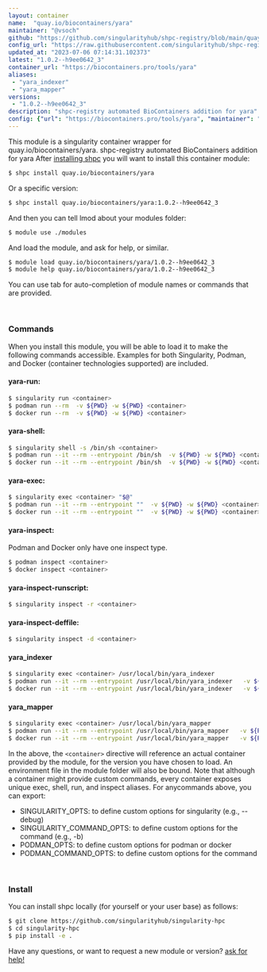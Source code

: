 ```yaml
---
layout: container
name:  "quay.io/biocontainers/yara"
maintainer: "@vsoch"
github: "https://github.com/singularityhub/shpc-registry/blob/main/quay.io/biocontainers/yara/container.yaml"
config_url: "https://raw.githubusercontent.com/singularityhub/shpc-registry/main/quay.io/biocontainers/yara/container.yaml"
updated_at: "2023-07-06 07:14:31.102373"
latest: "1.0.2--h9ee0642_3"
container_url: "https://biocontainers.pro/tools/yara"
aliases:
 - "yara_indexer"
 - "yara_mapper"
versions:
 - "1.0.2--h9ee0642_3"
description: "shpc-registry automated BioContainers addition for yara"
config: {"url": "https://biocontainers.pro/tools/yara", "maintainer": "@vsoch", "description": "shpc-registry automated BioContainers addition for yara", "latest": {"1.0.2--h9ee0642_3": "sha256:f67336baca2b0479e118507914e8daf70680c7b4e138d893f7281490fcd2e1ed"}, "tags": {"1.0.2--h9ee0642_3": "sha256:f67336baca2b0479e118507914e8daf70680c7b4e138d893f7281490fcd2e1ed"}, "docker": "quay.io/biocontainers/yara", "aliases": {"yara_indexer": "/usr/local/bin/yara_indexer", "yara_mapper": "/usr/local/bin/yara_mapper"}}
---
```


This module is a singularity container wrapper for quay.io/biocontainers/yara.
shpc-registry automated BioContainers addition for yara
After [installing shpc](#install) you will want to install this container module:


```bash
$ shpc install quay.io/biocontainers/yara
```

Or a specific version:

```bash
$ shpc install quay.io/biocontainers/yara:1.0.2--h9ee0642_3
```

And then you can tell lmod about your modules folder:

```bash
$ module use ./modules
```

And load the module, and ask for help, or similar.

```bash
$ module load quay.io/biocontainers/yara/1.0.2--h9ee0642_3
$ module help quay.io/biocontainers/yara/1.0.2--h9ee0642_3
```

You can use tab for auto-completion of module names or commands that are provided.

<br>

### Commands

When you install this module, you will be able to load it to make the following commands accessible.
Examples for both Singularity, Podman, and Docker (container technologies supported) are included.

#### yara-run:

```bash
$ singularity run <container>
$ podman run --rm  -v ${PWD} -w ${PWD} <container>
$ docker run --rm  -v ${PWD} -w ${PWD} <container>
```

#### yara-shell:

```bash
$ singularity shell -s /bin/sh <container>
$ podman run --it --rm --entrypoint /bin/sh  -v ${PWD} -w ${PWD} <container>
$ docker run --it --rm --entrypoint /bin/sh  -v ${PWD} -w ${PWD} <container>
```

#### yara-exec:

```bash
$ singularity exec <container> "$@"
$ podman run --it --rm --entrypoint ""  -v ${PWD} -w ${PWD} <container> "$@"
$ docker run --it --rm --entrypoint ""  -v ${PWD} -w ${PWD} <container> "$@"
```

#### yara-inspect:

Podman and Docker only have one inspect type.

```bash
$ podman inspect <container>
$ docker inspect <container>
```

#### yara-inspect-runscript:

```bash
$ singularity inspect -r <container>
```

#### yara-inspect-deffile:

```bash
$ singularity inspect -d <container>
```


#### yara_indexer

```bash
$ singularity exec <container> /usr/local/bin/yara_indexer
$ podman run --it --rm --entrypoint /usr/local/bin/yara_indexer   -v ${PWD} -w ${PWD} <container> -c " $@"
$ docker run --it --rm --entrypoint /usr/local/bin/yara_indexer   -v ${PWD} -w ${PWD} <container> -c " $@"
```


#### yara_mapper

```bash
$ singularity exec <container> /usr/local/bin/yara_mapper
$ podman run --it --rm --entrypoint /usr/local/bin/yara_mapper   -v ${PWD} -w ${PWD} <container> -c " $@"
$ docker run --it --rm --entrypoint /usr/local/bin/yara_mapper   -v ${PWD} -w ${PWD} <container> -c " $@"
```



In the above, the `<container>` directive will reference an actual container provided
by the module, for the version you have chosen to load. An environment file in the
module folder will also be bound. Note that although a container
might provide custom commands, every container exposes unique exec, shell, run, and
inspect aliases. For anycommands above, you can export:

 - SINGULARITY_OPTS: to define custom options for singularity (e.g., --debug)
 - SINGULARITY_COMMAND_OPTS: to define custom options for the command (e.g., -b)
 - PODMAN_OPTS: to define custom options for podman or docker
 - PODMAN_COMMAND_OPTS: to define custom options for the command

<br>

### Install

You can install shpc locally (for yourself or your user base) as follows:

```bash
$ git clone https://github.com/singularityhub/singularity-hpc
$ cd singularity-hpc
$ pip install -e .
```

Have any questions, or want to request a new module or version? [ask for help!](https://github.com/singularityhub/singularity-hpc/issues)